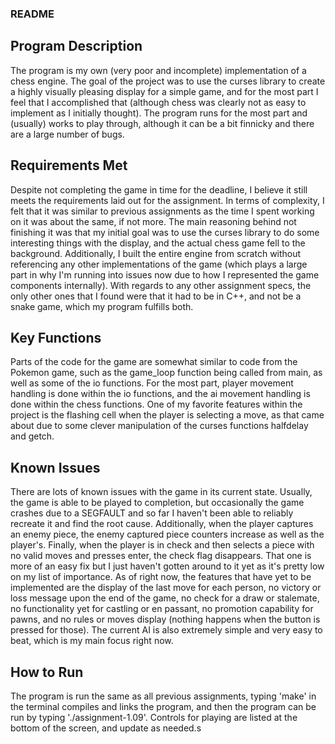 ### README

## Program Description
The program is my own (very poor and incomplete) implementation of a chess engine. The goal of the project was to use the curses library to create a highly visually pleasing display for a simple game, and for the most part I feel that I accomplished that (although chess was clearly not as easy to implement as I initially thought). The program runs for the most part and (usually) works to play through, although it can be a bit finnicky and there are a large number of bugs.

## Requirements Met
Despite not completing the game in time for the deadline, I believe it still meets the requirements laid out for the assignment. In terms of complexity, I felt that it was similar to previous assignments as the time I spent working on it was about the same, if not more. The main reasoning behind not finishing it was that my initial goal was to use the curses library to do some interesting things with the display, and the actual chess game fell to the background. Additionally, I built the entire engine from scratch without referencing any other implementations of the game (which plays a large part in why I'm running into issues now due to how I represented the game components internally). With regards to any other assignment specs, the only other ones that I found were that it had to be in C++, and not be a snake game, which my program fulfills both.

## Key Functions
Parts of the code for the game are somewhat similar to code from the Pokemon game, such as the game_loop function being called from main, as well as some of the io functions. For the most part, player movement handling is done within the io functions, and the ai movement handling is done within the chess functions. One of my favorite features within the project is the flashing cell when the player is selecting a move, as that came about due to some clever manipulation of the curses functions halfdelay and getch.

## Known Issues
There are lots of known issues with the game in its current state. Usually, the game is able to be played to completion, but occasionally
the game crashes due to a SEGFAULT and so far I haven't been able to reliably recreate it and find the root cause. Additionally, when the player captures an enemy piece, the enemy captured piece counters increase as well as the player's. Finally, when the player is in check and then selects a piece with no valid moves and presses enter, the check flag disappears. That one is more of an easy fix but I just haven't gotten around to it yet as it's pretty low on my list of importance. As of right now, the features that have yet to be implemented are the display of the last move for each person, no victory or loss message upon the end of the game, no check for a draw or stalemate, no functionality yet for castling or en passant, no promotion capability for pawns, and no rules or moves display (nothing happens when the button is pressed for those). The current AI is also extremely simple and very easy to beat, which is my main focus right now.

## How to Run
The program is run the same as all previous assignments, typing 'make' in the terminal compiles and links the program, and then the program can be run by typing './assignment-1.09'. Controls for playing are listed at the bottom of the screen, and update as needed.s